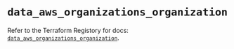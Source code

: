 # `data_aws_organizations_organization`

Refer to the Terraform Registory for docs: [`data_aws_organizations_organization`](https://registry.terraform.io/providers/hashicorp/aws/3.76.1/docs/data-sources/organizations_organization).
